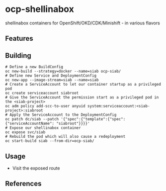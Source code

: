 # ocp-shellinabox
shellinabox containers for OpenShift/OKD/CDK/Minishift - in various flavors

## Features

## Building
```
# Define a new BuildConfig
oc new-build --strategy=docker --name=siab ocp-siab/
# Define new Service and DeploymentConfig
oc new-app --image-stream=siab --name=siab
# Create a ServiceAccount to let our container startup as a privileged pod
oc create serviceaccount siabroot
# Give the ServiceAccount the permission start as a privileged pod in the <siab-project>
oc adm policy add-scc-to-user anyuid system:serviceaccount:<siab-project>:siabroot
# Apply the ServiceAccount to the DeploymentConfig
oc patch dc/siab --patch '{"spec":{"template":{"spec":{"serviceAccountName": "siabroot"}}}}'
# Expose our shellinabox container
oc expose svc/siab
# Rebuild the pod which will also cause a redeployment
oc start-build siab --from-dir=ocp-siab/
```

## Usage
* Visit the exposed route

## References
